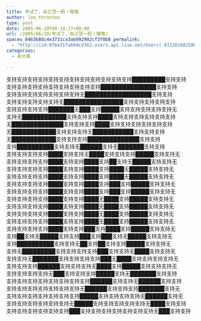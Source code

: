 ```yaml
---
title: 考试了，自己顶一把！嘻嘻
author: leo_thronton
type: post
date: 2005-06-20T08:18:27+00:00
url: /2005/06/20/考试了，自己顶一把！嘻嘻/
spaces_8463b8dc4e3731ca3ab992902cf3f8b8_permalink:
  - "http://cid-8f6a31fabb4cd362.users.api.live.net/Users(-8112616825800567966)/Blogs('8F6A31FABB4CD362!102')/Entries('8F6A31FABB4CD362!201')?authkey=yuBuArwciRo%24"
categories:
  - 未分类

---
```

<div id="msgcns!8F6A31FABB4CD362!201" class="bvMsg">
  <p>
    支持支持支持支持支持支持支持支持支持支持支持支持█████████支持支持 <br />支持支持支持支持支持支持支持支持支持███████████████支持支持 <br />支持支持支持支持支持支持支持无██████████████████支持支持 <br />支持支持支持支持支持无████████████████支持支持支持支持支持 <br />支持支持支持支持███████无███支持█████支持支持支持支持支持无 <br />支持无████████████支持支持支持████支持支持支持支持支持支持 <br />无██████████████支持支持支持████支持支持支持支持支持支持 <br />无████████████支持支持支持无███████████支持支持支持 <br />无████████████支持支持支持██████████████支持支持 <br />支持██████████支持支持无██████支持无███████支持支持 <br />支持支持支持支持████支持支持无████支持支持支持█████支持支持无 <br />支持支持支持支持████支持支持████支持██支持无█████支持支持无 <br />支持支持支持支持████支持支持████支持████无█████支持支持无 <br />支持支持支持支持████支持支持████支持████无█████支持支持无 <br />支持支持支持支持████支持支持████支持███支持█████支持支持无 <br />支持支持支持支持████支持支持████支持███支持█████支持支持无 <br />支持支持支持支持████支持支持████无████支持█████支持支持无 <br />支持支持支持支持████支持支持████无████支持█████支持支持无 <br />支持支持支持支持████支持支持████无████支持█████支持支持无 <br />支持支持支持支持████支持支持████无████支持█████支持支持无 <br />支持支持支持支持████支持支持███支持████支持█████支持支持无 <br />支持██支持无█████支持支持███支持███支持无█████支持支持无 <br />支持██████████支持支持无██支持██支持支持█████支持支持无 <br />支持无█████████支持支持支持支持███支持支持无████支持支持无 <br />支持支持无███████支持支持支持支持███无████支持支持支持支持无 <br />支持支持支持██████支持支持支持无████支持█████支持支持支持无 <br />支持支持支持支持无███支持支持支持█████支持无███████支持支持 <br />支持支持支持支持支持支持支持支持██████支持支持无██████支持支持 <br />支持支持支持支持支持支持支持无██████支持支持支持███████支持无 <br />支持支持支持支持支持支持支持█████支持支持支持支持无██████支持无 <br />支持支持支持支持支持支持无█████支持支持支持支持支持无████支持支持 <br />支持支持支持支持支持支持███支持支持支持支持支持支持支持无███支持支持
  </p>
</div>